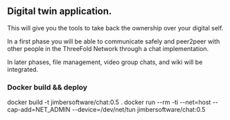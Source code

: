 ## Digital twin application.

This will give you the tools to take back the ownership over your digital self.

In a first phase you will be able to communicate safely and peer2peer with other people in the ThreeFold Network through a chat implementation.

In later phases, file management, video group chats, and wiki will be integrated.

### Docker build && deploy
docker build -t jimbersoftware/chat:0.5 .
docker run --rm -ti --net=host --cap-add=NET_ADMIN --device=/dev/net/tun  jimbersoftware/chat:0.5 